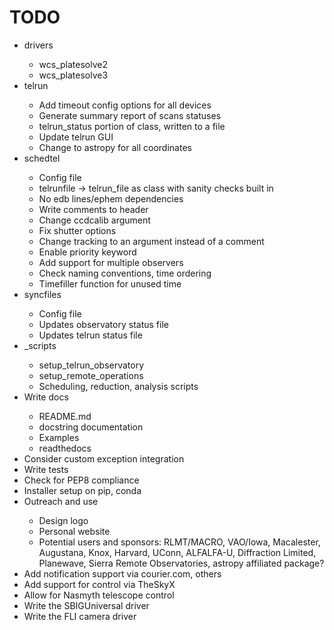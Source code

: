 # TODO
<ul>

<li>drivers</li>
    <ul>
    <li>wcs_platesolve2</li>
    <li>wcs_platesolve3</li>
    </ul>

<li>telrun</li>
    <ul>
    <li>Add timeout config options for all devices</li>
    <li>Generate summary report of scans statuses</li>
    <li>telrun_status portion of class, written to a file</li>
    <li>Update telrun GUI</li>
    <li>Change to astropy for all coordinates</li>
    </ul>

<li>schedtel</li>
    <ul>
    <li>Config file</li>
    <li>telrunfile -> telrun_file as class with sanity checks built in</li>
    <li>No edb lines/ephem dependencies</li>
    <li>Write comments to header</li>
    <li>Change ccdcalib argument</li>
    <li>Fix shutter options</li>
    <li>Change tracking to an argument instead of a comment</li>
    <li>Enable priority keyword</li>
    <li>Add support for multiple observers</li>
    <li>Check naming conventions, time ordering</li>
    <li>Timefiller function for unused time</li>
    </ul>

<li>syncfiles</li>
    <ul>
    <li>Config file</li>
    <li>Updates observatory status file</li>
    <li>Updates telrun status file</li>
    </ul>

<li>_scripts</li>
    <ul>
    <li>setup_telrun_observatory</li>
    <li>setup_remote_operations</li>
    <li>Scheduling, reduction, analysis scripts</li>
    </ul>

<li>Write docs</li>
    <ul>
    <li>README.md</li>
    <li>docstring documentation</li>
    <li>Examples</li>
    <li>readthedocs</li>
    </ul>

<li>Consider custom exception integration</li>
<li>Write tests</li>
<li>Check for PEP8 compliance</li>
<li>Installer setup on pip, conda</li>

<li>Outreach and use</li>
    <ul>
    <li>Design logo</li>
    <li>Personal website</li>
    <li>Potential users and sponsors: RLMT/MACRO, VAO/Iowa, Macalester, 
    Augustana, Knox, Harvard, UConn, ALFALFA-U, Diffraction Limited, 
    Planewave, Sierra Remote Observatories, astropy affiliated package?</li>
    </ul>

<li>Add notification support via courier.com, others</li>
<li>Add support for control via TheSkyX</li>
<li>Allow for Nasmyth telescope control</li>
<li>Write the SBIGUniversal driver</li>
<li>Write the FLI camera driver</li>

</ul>